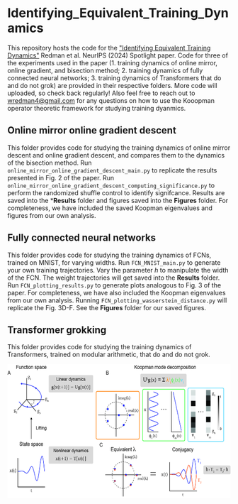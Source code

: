 # Identifying_Equivalent_Training_Dynamics
This repository hosts the code for the ["Identifying Equivalent Training Dynamics"](https://openreview.net/forum?id=bOYVESX7PK&noteId=9e5HVNLBta) Redman et al. NeurIPS (2024) Spotlight paper. Code for three of the experiments used in the paper (1. training dynamics of online mirror, online gradient, and bisection method; 2. training dynamics of fully connected neural networks; 3. training dynamics of Transformers that do and do not grok) are provided in their respective folders. More code will uploaded, so check back regularly! Also feel free to reach out to wredman4@gmail.com for any questions on how to use the Kooopman operator theoretic framework for studying training dyanmics. 

## Online mirror online gradient descent
This folder provides code for studying the training dynamics of online mirror descent and online gradient descent, and compares them to the dynamics of the bisection method. Run ```online_mirror_online_gradient_descent_main.py``` to replicate the results presented in Fig. 2 of the paper. Run ```online_mirror_online_gradient_descent_computing_significance.py``` to perform the randomized shuffle control to identify signifcance. Results are saved into the ***Results** folder and figures saved into the **Figures** folder. For completeness, we have included the saved Koopman eigenvalues and figures from our own analysis. 

## Fully connected neural networks
This folder provides code for studying the training dynamics of FCNs, trained on MNIST, for varying widths. Run ```FCN_MNIST_main.py``` to generate your own training trajectories. Vary the parameter *h* to manipulate the width of the FCN. The weight trajectories will get saved into the **Results** folder. Run ```FCN_plotting_results.py``` to generate plots analogous to Fig. 3 of the paper. For completeness, we have also included the Koopman eigenvalues from our own analysis. Running ```FCN_plotting_wasserstein_distance.py``` will replicate the Fig. 3D-F. See the **Figures** folder for our saved figures.

## Transformer grokking
This folder provides code for studying the training dynamics of Transformers, trained on modular arithmetic, that do and do not grok.

<img src="https://github.com/william-redman/Identifying_Equivalent_Training_Dynamics/blob/main/Koopman_schematic_overview.jpg" alt="Alt Text" height = "302" width = "600">

